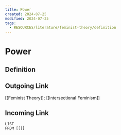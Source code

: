 ```yaml
---
title: Power
created: 2024-07-25
modified: 2024-07-25
tags:
  - RESOURCES/literature/feminist-theory/definition
---
```

# Power
## Definition

## Outgoing Link
[[Feminist Theory]]; [[Intersectional Feminism]]
## Incoming Link
```dataview
LIST
FROM [[]]
```
